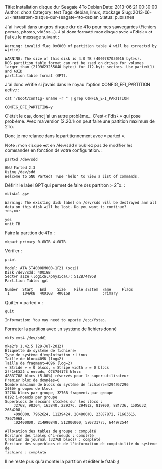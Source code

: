 Title: Installation disque dur Seagate 4To Debian
Date: 2013-06-21 00:30:00
Author: choiz
Category: text
Tags: debian, linux, stockage
Slug: 2013-06-21-installation-disque-dur-seagate-4to-debian
Status: published

J'ai investi dans un gros disque dur de 4To pour mes sauvegardes
(Fichiers persos, photos, vidéos…). J'ai donc formaté mon disque avec «
Fdisk » et j'ai eu le message suivant :

    Warning: invalid flag 0x0000 of partition table 4 will be corrected by w(rite)

    WARNING: The size of this disk is 4.0 TB (4000787030016 bytes).
    DOS partition table format can not be used on drives for volumes
    larger than (2199023255040 bytes) for 512-byte sectors. Use parted(1) and GUID
    partition table format (GPT).

J'ai donc vérifié si j'avais dans le noyau l'option
CONFIG\_EFI\_PARTITION active :

    cat "/boot/config-`uname -r`" | grep CONFIG_EFI_PARTITION

    CONFIG_EFI_PARTITION=y

C'était le cas, donc j'ai un autre problème… C'est « Fdisk » qui pose
problème. Avec ma version (2.20.1) on peut faire une partition maximum
de 2To.

Donc je me relance dans le partitionnement avec « parted ».

Note : mon disque est en /dev/sdd n'oubliez pas de modifier les
commandes en fonction de votre configuration. :

    parted /dev/sdd

    GNU Parted 2.3
    Using /dev/sdd
    Welcome to GNU Parted! Type 'help' to view a list of commands.

Définir le label GPT qui permet de faire des partition &gt; 2To. :

    mklabel gpt

    Warning: The existing disk label on /dev/sdd will be destroyed and all data on this disk will be lost. Do you want to continue?
    Yes/No?

    yes
    unit TB

Faire la partition de 4To :

    mkpart primary 0.00TB 4.00TB

Vérifier :

    print

    Model: ATA ST4000DM000-1F21 (scsi)
    Disk /dev/sdd: 4001GB
    Sector size (logical/physical): 512B/4096B
    Partition Table: gpt

    Number  Start   End     Size    File system  Name     Flags
     1      1049kB  4001GB  4001GB               primary

Quitter « parted » :

    quit

    Information: You may need to update /etc/fstab.

Formater la partition avec un système de fichiers donné :

    mkfs.ext4 /dev/sdd1

    mke2fs 1.42.5 (29-Jul-2012)
    Étiquette de système de fichiers=
    Type de système d'exploitation : Linux
    Taille de bloc=4096 (log=2)
    Taille de fragment=4096 (log=2)
    « Stride » = 0 blocs, « Stripe width » = 0 blocs
    244195328 i-noeuds, 976754176 blocs
    48837708 blocs (5.00%) réservés pour le super utilisateur
    Premier bloc de données=0
    Nombre maximum de blocs du système de fichiers=4294967296
    29809 groupes de blocs
    32768 blocs par groupe, 32768 fragments par groupe
    8192 i-noeuds par groupe
    Superblocs de secours stockés sur les blocs :
        32768, 98304, 163840, 229376, 294912, 819200, 884736, 1605632, 2654208,
        4096000, 7962624, 11239424, 20480000, 23887872, 71663616, 78675968,
        102400000, 214990848, 512000000, 550731776, 644972544

    Allocation des tables de groupe : complété
    Écriture des tables d'i-noeuds : complété
    Création du journal (32768 blocs) : complété
    Écriture des superblocs et de l'information de comptabilité du système de
    fichiers : complété

Il ne reste plus qu'a monter la partition et éditer le fstab ;)
